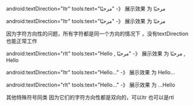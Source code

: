 android:textDirection="ltr"
tools:text="مرحبًا"
-》 展示效果 为   مرحبًا

android:textDirection="ltr"
tools:text="مرحبًا"
                         -》 展示效果 为    مرحبًا

因为字符方向性的问题，所有字符都是同一个方向的情况下 ，没有textDirection 也能正常工作


android:textDirection="rlt"
tools:text="Hello , مرحبًا"
                         -》 展示效果 为    مرحبًا , Hello



android:textDirection="ltr"
tools:text="Hello..."
                        -》 展示效果 为    Hello...

android:textDirection="rlt"
tools:text="Hello..."
                         -》 展示效果 为    ...Hello

其他特殊符号同类 因为它们的字符方向性都是双向的，可以ltr 也可以是rtl





